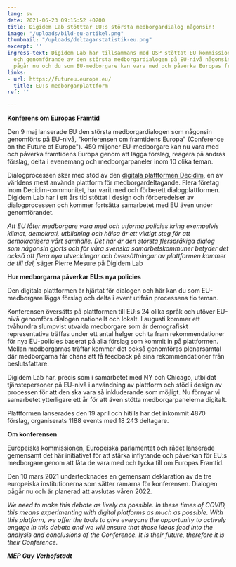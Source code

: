 ```yaml
---
lang: sv
date: 2021-06-23 09:15:52 +0200
title: Digidem Lab stötttar EU:s största medborgardialog någonsin!
image: "/uploads/bild-eu-artikel.png"
thumbnail: "/uploads/deltagarstatistik-eu.png"
excerpt: ''
ingress-text: Digidem Lab har tillsammans med OSP stöttat EU kommissionen i förberedelser
  och genomförande av den största medborgardialogen på EU-nivå någonsin. Konferensen
  pågår nu och du som EU-medborgare kan vara med och påverka Europas framtid.
links:
- url: https://futureu.europa.eu/
  title: EU:s medborgarplattform
ref: ''

---
```

**Konferens om Europas Framtid**

Den 9 maj lanserade EU den största medborgardialogen som någonsin genomförts på EU-nivå, "konferensen om framtidens Europa" (Conference on the Future of Europe"). 450 miljoner EU-medborgare kan nu vara med och påverka framtidens Europa genom att lägga förslag, reagera på andras förslag, delta i evenemang och medborgarpaneler inom 10 olika teman.

Dialogprocessen sker med stöd av den [digitala plattformen Decidim](https://digidemlab.org/decidim/), en av världens mest använda plattform för medborgardeltagande. Flera företag inom Decidim-communitet, har varit med och förberett dialogplattformen. Digidem Lab har i ett års tid stöttat i design och förberedelser av dialogprocessen och kommer fortsätta samarbetet med EU även under genomförandet.

_Att EU låter medborgare vara med och utforma policies kring exempelvis klimat, demokrati, utbildning och hälsa är ett viktigt steg för att demokratisera vårt samhälle. Det här är den största flerspråkiga dialog som någonsin gjorts och för våra svenska samarbetskommuner betyder  det också att flera nya utvecklingar och översättningar av plattformen kommer de till del,_ säger Pierre Mesure på Digidem Lab

**Hur medborgarna påverkar EU:s nya policies**

Den digitala plattformen är hjärtat för dialogen och här kan du som EU-medborgare lägga förslag och delta i event utifrån processens tio teman.

Konferensen översätts på plattformen till EU:s 24 olika språk och utöver EU-nivå genomförs dialogen nationellt och lokalt. I augusti kommer ett tvåhundra slumpvist utvalda medborgare som är demografiskt representativa träffas under ett antal helger och ta fram rekommendationer för nya EU-policies baserat på alla förslag som kommit in på plattformen. Mellan medborgarnas träffar kommer det också genomföras plenarsamtal där medborgarna får chans att få feedback på sina rekommendationer från beslutsfattare.

Digidem Lab har, precis som i samarbetet med NY och Chicago, utbildat tjänstepersoner på EU-nivå i användning av plattform och stöd i design av processen för att den ska vara så inkluderande som möjligt. Nu förnyar vi samarbetet ytterligare ett år för att även stötta medborgarpanelerna digitalt.

Plattformen lanserades den 19 april och hitills har det inkommit 4870 förslag, organiserats 1188 events med 18 243 deltagare.

**Om konferensen**

Europeiska kommissionen, Europeiska parlamentet och rådet lanserade gemensamt det här initiativet för att stärka inflytande och påverkan för EU:s medborgare genom att låta de vara med och tycka till om Europas Framtid.

Den 10 mars 2021 undertecknades en gemensam deklaration av de tre europeiska institutionerna som sätter ramarna för konferensen. Dialogen pågår nu och är planerad att avslutas våren 2022.

_We need to make this debate as lively as possible. In these times of COVID, this means experimenting with digital platforms as much as possible. With this platform, we offer the tools to give everyone the opportunity to actively engage in this debate and we will ensure that these ideas feed into the analysis and conclusions of the Conference. It is their future, therefore it is their Conference._

**_MEP Guy Verhofstadt_**